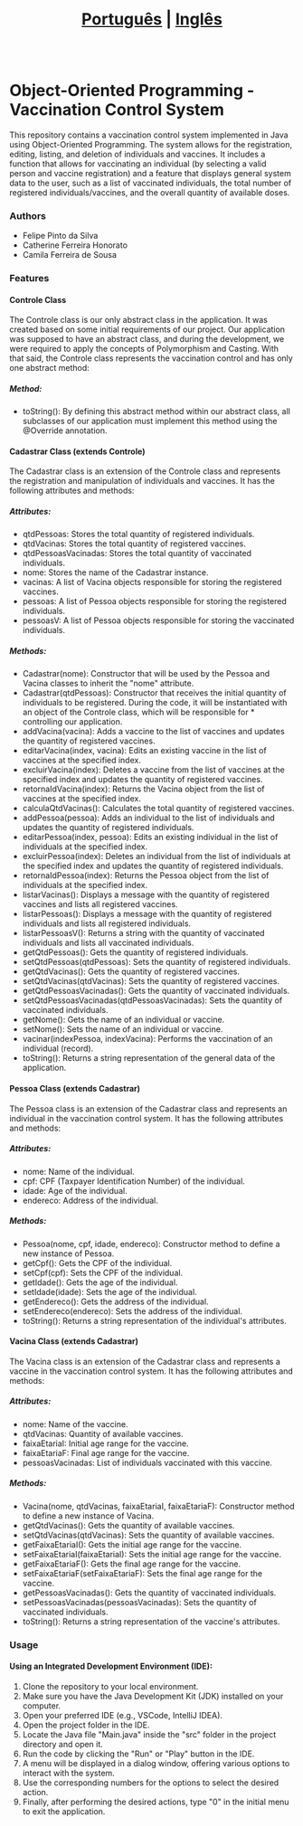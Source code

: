 # <div align="center"><a href="/README.md">Português</a> | <a href="/README_EN.md">Inglês</a></div>
<br><br>
# Object-Oriented Programming - Vaccination Control System
This repository contains a vaccination control system implemented in Java using Object-Oriented Programming. The system allows for the registration, editing, listing, and deletion of individuals and vaccines. It includes a function that allows for vaccinating an individual (by selecting a valid person and vaccine registration) and a feature that displays general system data to the user, such as a list of vaccinated individuals, the total number of registered individuals/vaccines, and the overall quantity of available doses.

### Authors
* Felipe Pinto da Silva
* Catherine Ferreira Honorato
* Camila Ferreira de Sousa

### Features
#### Controle Class
The Controle class is our only abstract class in the application. It was created based on some initial requirements of our project. Our application was supposed to have an abstract class, and during the development, we were required to apply the concepts of Polymorphism and Casting. With that said, the Controle class represents the vaccination control and has only one abstract method:

##### Method:
* toString(): By defining this abstract method within our abstract class, all subclasses of our application must implement this method using the @Override annotation.

#### Cadastrar Class (extends Controle)
The Cadastrar class is an extension of the Controle class and represents the registration and manipulation of individuals and vaccines. It has the following attributes and methods:

##### Attributes:
* qtdPessoas: Stores the total quantity of registered individuals.
* qtdVacinas: Stores the total quantity of registered vaccines.
* qtdPessoasVacinadas: Stores the total quantity of vaccinated individuals.
* nome: Stores the name of the Cadastrar instance.
* vacinas: A list of Vacina objects responsible for storing the registered vaccines.
* pessoas: A list of Pessoa objects responsible for storing the registered individuals.
* pessoasV: A list of Pessoa objects responsible for storing the vaccinated individuals.

##### Methods:
* Cadastrar(nome): Constructor that will be used by the Pessoa and Vacina classes to inherit the "nome" attribute.
* Cadastrar(qtdPessoas): Constructor that receives the initial quantity of individuals to be registered. During the code, it will be instantiated with an object of the Controle class, which will be responsible for * controlling our application.
* addVacina(vacina): Adds a vaccine to the list of vaccines and updates the quantity of registered vaccines.
* editarVacina(index, vacina): Edits an existing vaccine in the list of vaccines at the specified index.
* excluirVacina(index): Deletes a vaccine from the list of vaccines at the specified index and updates the quantity of registered vaccines.
* retornaIdVacina(index): Returns the Vacina object from the list of vaccines at the specified index.
* calculaQtdVacinas(): Calculates the total quantity of registered vaccines.
* addPessoa(pessoa): Adds an individual to the list of individuals and updates the quantity of registered individuals.
* editarPessoa(index, pessoa): Edits an existing individual in the list of individuals at the specified index.
* excluirPessoa(index): Deletes an individual from the list of individuals at the specified index and updates the quantity of registered individuals.
* retornaIdPessoa(index): Returns the Pessoa object from the list of individuals at the specified index.
* listarVacinas(): Displays a message with the quantity of registered vaccines and lists all registered vaccines.
* listarPessoas(): Displays a message with the quantity of registered individuals and lists all registered individuals.
* listarPessoasV(): Returns a string with the quantity of vaccinated individuals and lists all vaccinated individuals.
* getQtdPessoas(): Gets the quantity of registered individuals.
* setQtdPessoas(qtdPessoas): Sets the quantity of registered individuals.
* getQtdVacinas(): Gets the quantity of registered vaccines.
* setQtdVacinas(qtdVacinas): Sets the quantity of registered vaccines.
* getQtdPessoasVacinadas(): Gets the quantity of vaccinated individuals.
* setQtdPessoasVacinadas(qtdPessoasVacinadas): Sets the quantity of vaccinated individuals.
* getNome(): Gets the name of an individual or vaccine.
* setNome(): Sets the name of an individual or vaccine.
* vacinar(indexPessoa, indexVacina): Performs the vaccination of an individual (record).
* toString(): Returns a string representation of the general data of the application.

#### Pessoa Class (extends Cadastrar)
The Pessoa class is an extension of the Cadastrar class and represents an individual in the vaccination control system. It has the following attributes and methods:

##### Attributes:
* nome: Name of the individual.
* cpf: CPF (Taxpayer Identification Number) of the individual.
* idade: Age of the individual.
* endereco: Address of the individual.

##### Methods:
* Pessoa(nome, cpf, idade, endereco): Constructor method to define a new instance of Pessoa.
* getCpf(): Gets the CPF of the individual.
* setCpf(cpf): Sets the CPF of the individual.
* getIdade(): Gets the age of the individual.
* setIdade(idade): Sets the age of the individual.
* getEndereco(): Gets the address of the individual.
* setEndereco(endereco): Sets the address of the individual.
* toString(): Returns a string representation of the individual's attributes.

#### Vacina Class (extends Cadastrar)
The Vacina class is an extension of the Cadastrar class and represents a vaccine in the vaccination control system. It has the following attributes and methods:

##### Attributes:
* nome: Name of the vaccine.
* qtdVacinas: Quantity of available vaccines.
* faixaEtariaI: Initial age range for the vaccine.
* faixaEtariaF: Final age range for the vaccine.
* pessoasVacinadas: List of individuals vaccinated with this vaccine.

##### Methods:
* Vacina(nome, qtdVacinas, faixaEtariaI, faixaEtariaF): Constructor method to define a new instance of Vacina.
* getQtdVacinas(): Gets the quantity of available vaccines.
* setQtdVacinas(qtdVacinas): Sets the quantity of available vaccines.
* getFaixaEtariaI(): Gets the initial age range for the vaccine.
* setFaixaEtariaI(faixaEtariaI): Sets the initial age range for the vaccine.
* getFaixaEtariaF(): Gets the final age range for the vaccine.
* setFaixaEtariaF(setFaixaEtariaF): Sets the final age range for the vaccine.
* getPessoasVacinadas(): Gets the quantity of vaccinated individuals.
* setPessoasVacinadas(pessoasVacinadas): Sets the quantity of vaccinated individuals.
* toString(): Returns a string representation of the vaccine's attributes.

### Usage
#### Using an Integrated Development Environment (IDE):

1. Clone the repository to your local environment.
2. Make sure you have the Java Development Kit (JDK) installed on your computer.
3. Open your preferred IDE (e.g., VSCode, IntelliJ IDEA).
4. Open the project folder in the IDE.
5. Locate the Java file "Main.java" inside the "src" folder in the project directory and open it.
6. Run the code by clicking the "Run" or "Play" button in the IDE.
7. A menu will be displayed in a dialog window, offering various options to interact with the system.
8. Use the corresponding numbers for the options to select the desired action.
9. Finally, after performing the desired actions, type "0" in the initial menu to exit the application.
